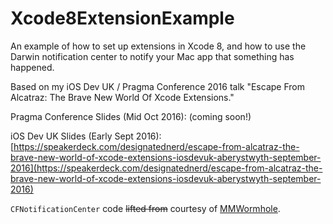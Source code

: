 # Xcode8ExtensionExample

An example of how to set up extensions in Xcode 8, and how to use the Darwin notification center to notify your Mac app that something has happened. 

Based on my iOS Dev UK / Pragma Conference 2016 talk "Escape From Alcatraz: The Brave New World Of Xcode Extensions."

Pragma Conference Slides (Mid Oct 2016): (coming soon!)

iOS Dev UK Slides (Early Sept 2016): [https://speakerdeck.com/designatednerd/escape-from-alcatraz-the-brave-new-world-of-xcode-extensions-iosdevuk-aberystwyth-september-2016](https://speakerdeck.com/designatednerd/escape-from-alcatraz-the-brave-new-world-of-xcode-extensions-iosdevuk-aberystwyth-september-2016)

`CFNotificationCenter` code ~~lifted from~~ courtesy of [MMWormhole](https://github.com/mutualmobile/MMWormhole).

